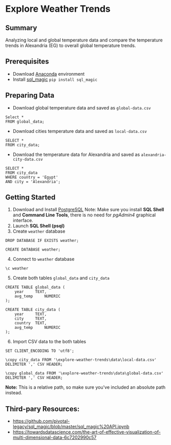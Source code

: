 # Explore Weather Trends

## Summary

Analyzing local and global temperature data and compare the temperature trends in Alexandria (EG) to overall global temperature trends.

## Prerequisites

- Download [Anaconda](https://conda.io/miniconda.html) environment
- Install [sql_magic](https://github.com/pivotal-legacy/sql_magic) `pip install sql_magic`


## Preparing Data

- Download global temperature data and saved as `global-data.csv`
```
Select *
FROM global_data;
```
- Download cities temperature data and saved as `local-data.csv`
```
SELECT *
FROM city_data;
```
- Download the temperature data for Alexandria and saved as `alexandria-city-data.csv`
```
SELECT *
FROM city_data
WHERE country = 'Egypt'
AND city = 'Alexandria';
```

## Getting Started

1. Download and Install [PostgreSQL](https://www.postgresql.org/download/) 
Note: Make sure you install **SQL Shell** and **Command Line Tools**, there is no need for *pgAdmin4* graphical interface.
2. Launch **SQL Shell (psql)**
3. Create `weather` database
```
DROP DATABASE IF EXISTS weather;

CREATE DATABASE weather;
```
4. Connect to `weather` database
```
\c weather
```
5. Create both tables `global_data` and `city_data`
```
CREATE TABLE global_data (
	year	 TEXT,
	avg_temp	 NUMERIC
);

CREATE TABLE city_data (
	year	 TEXT,
	city	 TEXT,
	country	 TEXT,
	avg_temp	 NUMERIC
);
```
6. Import CSV data to the both tables
```
SET CLIENT_ENCODING TO 'utf8';

\copy city_data FROM '\explore-weather-trends\data\local-data.csv' DELIMITER ',' CSV HEADER;

\copy global_data FROM '\explore-weather-trends\data\global-data.csv' DELIMITER ',' CSV HEADER;
```
**Note:** This is a relative path, so make sure you've included an absolute path instead.

## Third-pary Resources:
- https://github.com/pivotal-legacy/sql_magic/blob/master/sql_magic%20API.ipynb
- https://towardsdatascience.com/the-art-of-effective-visualization-of-multi-dimensional-data-6c7202990c57
